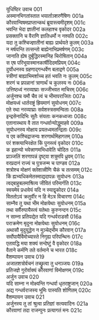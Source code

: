 युधिष्ठिर उवाच	001  
अस्मानभिगतांस्तात भयार्ताञ्शरणैषिणः	001a  
कौरवान्विषमप्राप्तान्कथं ब्रूयास्त्वमीदृशम्	001c  
भवन्ति भेदा ज्ञातीनां कलहाश्च वृकोदर	002a  
प्रसक्तानि च वैराणि ज्ञातिधर्मो न नश्यति	002c  
यदा तु कश्चिज्ज्ञातीनां बाह्यः प्रार्थयते कुलम्	003a  
न मर्षयन्ति तत्सन्तो बाह्येनाभिप्रमर्षणम्	003c  
जानाति ह्येष दुर्बुद्धिरस्मानिह चिरोषितान्	004a  
स एष परिभूयास्मानकार्षीदिदमप्रियम्	004c  
दुर्योधनस्य ग्रहणाद्गन्धर्वेण बलाद्रणे	005a  
स्त्रीणां बाह्याभिमर्शाच्च हतं भवति नः कुलम्	005c  
शरणं च प्रपन्नानां त्राणार्थं च कुलस्य नः	006a  
उत्तिष्ठध्वं नरव्याघ्राः सज्जीभवत माचिरम्	006c  
अर्जुनश्च यमौ चैव त्वं च भीमापराजितः	007a  
मोक्षयध्वं धार्तराष्ट्रं ह्रियमाणं सुयोधनम्	007c  
एते रथा नरव्याघ्राः सर्वशस्त्रसमन्विताः	008a  
इन्द्रसेनादिभिः सूतैः संयताः कनकध्वजाः	008c  
एतानास्थाय वै तात गन्धर्वान्योद्धुमाहवे	009a  
सुयोधनस्य मोक्षाय प्रयतध्वमतन्द्रिताः	009c  
य एव कश्चिद्राजन्यः शरणार्थमिहागतम्	010a  
परं शक्त्याभिरक्षेत किं पुनस्त्वं वृकोदर	010c  
क इहान्यो भवेत्त्राणमभिधावेति चोदितः	011a  
प्राञ्जलिं शरणापन्नं दृष्ट्वा शत्रुमपि ध्रुवम्	011c  
वरप्रदानं राज्यं च पुत्रजन्म च पाण्डव	012a  
शत्रोश्च मोक्षणं क्लेशात्त्रीणि चैकं च तत्समम्	012c  
किं ह्यभ्यधिकमेतस्माद्यदापन्नः सुयोधनः	013a  
त्वद्बाहुबलमाश्रित्य जीवितं परिमार्गति	013c  
स्वयमेव प्रधावेयं यदि न स्याद्वृकोदर	014a  
विततोऽयं क्रतुर्वीर न हि मेऽत्र विचारणा	014c  
साम्नैव तु यथा भीम मोक्षयेथाः सुयोधनम्	015a  
तथा सर्वैरुपायैस्त्वं यतेथाः कुरुनन्दन	015c  
न साम्ना प्रतिपद्येत यदि गन्धर्वराडसौ	016a  
पराक्रमेण मृदुना मोक्षयेथाः सुयोधनम्	016c  
अथासौ मृदुयुद्धेन न मुञ्चेद्भीम कौरवान्	017a  
सर्वोपायैर्विमोच्यास्ते निगृह्य परिपन्थिनः	017c  
एतावद्धि मया शक्यं सन्देष्टुं वै वृकोदर	018a  
वैताने कर्मणि तते वर्तमाने च भारत	018c  
वैशम्पायन उवाच	019  
अजातशत्रोर्वचनं तच्छ्रुत्वा तु धनञ्जयः	019a  
प्रतिजज्ञे गुरोर्वाक्यं कौरवाणां विमोक्षणम्	019c  
अर्जुन उवाच	020  
यदि साम्ना न मोक्ष्यन्ति गन्धर्वा धृतराष्ट्रजान्	020a  
अद्य गन्धर्वराजस्य भूमिः पास्यति शोणितम्	020c  
वैशम्पायन उवाच	021  
अर्जुनस्य तु तां श्रुत्वा प्रतिज्ञां सत्यवादिनः	021a  
कौरवाणां तदा राजन्पुनः प्रत्यागतं मनः	021c  
